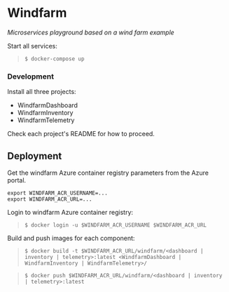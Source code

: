# Windfarm

*Microservices playground based on a wind farm example*

Start all services:
> `$ docker-compose up`

### Development

Install all three projects:
- WindfarmDashboard
- WindfarmInventory
- WindfarmTelemetry

Check each project's README for how to proceed.


## Deployment

Get the windfarm Azure container registry parameters from the Azure portal.

```
export WINDFARM_ACR_USERNAME=...
export WINDFARM_ACR_URL=...
```

Login to windfarm Azure container registry:
> `$ docker login -u $WINDFARM_ACR_USERNAME $WINDFARM_ACR_URL`

Build and push images for each component:
> `$ docker build -t $WINDFARM_ACR_URL/windfarm/<dashboard | inventory | telemetry>:latest <WindfarmDashboard | WindfarmInventory | WindfarmTelemetry>/`

> `$ docker push $WINDFARM_ACR_URL/windfarm/<dashboard | inventory | telemetry>:latest`